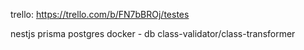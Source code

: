 trello: https://trello.com/b/FN7bBROj/testes

nestjs
prisma
postgres
docker - db
class-validator/class-transformer

